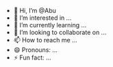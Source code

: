- 👋 Hi, I’m @Abu 
- 👀 I’m interested in ...
- 🌱 I’m currently learning ...
- 💞️ I’m looking to collaborate on ...
- 📫 How to reach me ...
- 😄 Pronouns: ...
- ⚡ Fun fact: ...

<!---
abuuke/abuuke is a ✨ special ✨ repository because its `README.md` (this file) appears on your GitHub profile.
You can click the Preview link to take a look at your changes.
--->
